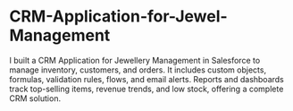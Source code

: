 # CRM-Application-for-Jewel-Management
I built a CRM Application for Jewellery Management in Salesforce to manage inventory, customers, and orders. It includes custom objects, formulas, validation rules, flows, and email alerts. Reports and dashboards track top-selling items, revenue trends, and low stock, offering a complete CRM solution.
